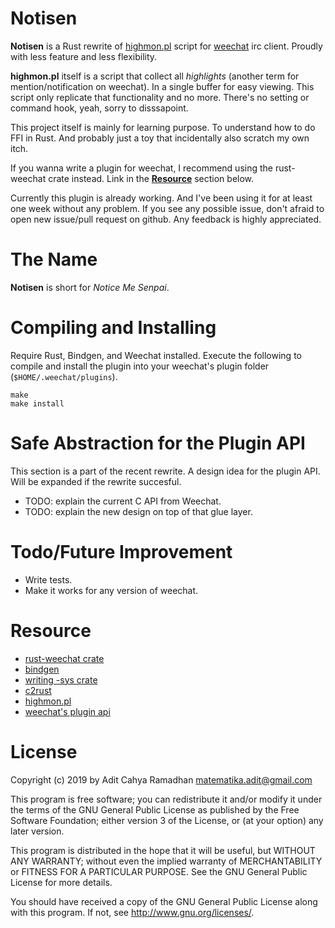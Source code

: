 # Notisen

**Notisen** is a Rust rewrite of [highmon.pl] script for [weechat] irc client.
Proudly with less feature and less flexibility.

**highmon.pl** itself is a script that collect all *highlights* (another term
for mention/notification on weechat). In a single buffer for easy viewing. This
script only replicate that functionality and no more. There's no setting or
command hook, yeah, sorry to disssapoint.

This project itself is mainly for learning purpose. To understand how to do FFI
in Rust. And probably just a toy that incidentally also scratch my own itch.

If you wanna write a plugin for weechat, I recommend using the rust-weechat
crate instead.  Link in the [**Resource**](#resource) section below.

Currently this plugin is already working. And I've been using it for at least
one week without any problem. If you see any possible issue, don't afraid to
open new issue/pull request on github. Any feedback is highly appreciated.

# The Name

**Notisen** is short for *Notice Me Senpai*.

# Compiling and Installing

Require Rust, Bindgen, and Weechat installed. Execute the following to compile
and install the plugin into your weechat's plugin folder
(`$HOME/.weechat/plugins`).

```
make
make install
```

# Safe Abstraction for the Plugin API

This section is a part of the recent rewrite. A design idea for the plugin API.
Will be expanded if the rewrite succesful.

* TODO: explain the current C API from Weechat.
* TODO: explain the new design on top of that glue layer.

# Todo/Future Improvement

* Write tests.
* Make it works for any version of weechat.

# Resource

* [rust-weechat crate](https://github.com/poljar/rust-weechat)
* [bindgen](https://github.com/rust-lang/rust-bindgen)
* [writing -sys crate](https://kornel.ski/rust-sys-crate)
* [c2rust](https://c2rust.com/)
* [highmon.pl](https://github.com/KenjiE20/highmon/)
* [weechat's plugin api](https://weechat.org/files/doc/devel/weechat_plugin_api.en.html)

# License

Copyright (c) 2019 by Adit Cahya Ramadhan <matematika.adit@gmail.com>

This program is free software; you can redistribute it and/or modify
it under the terms of the GNU General Public License as published by
the Free Software Foundation; either version 3 of the License, or
(at your option) any later version.

This program is distributed in the hope that it will be useful,
but WITHOUT ANY WARRANTY; without even the implied warranty of
MERCHANTABILITY or FITNESS FOR A PARTICULAR PURPOSE.  See the
GNU General Public License for more details.

You should have received a copy of the GNU General Public License
along with this program.  If not, see <http://www.gnu.org/licenses/>.


[highmon.pl]: https://github.com/KenjiE20/highmon
[weechat]: https://weechat.org/

